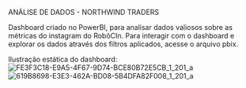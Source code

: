 ANÁLISE DE DADOS - NORTHWIND TRADERS 

Dashboard criado no PowerBI, para analisar dados valiosos sobre as métricas do instagram do RobôCIn. Para interagir com o dashboard e explorar os dados através dos filtros aplicados, acesse o arquivo pbix.

Ilustração estática do dashboard:
![FE3F3C18-E9A5-4F67-9D74-BCE80B72E5CB_1_201_a](https://github.com/joaopnolasco/Northwind-BI/assets/132152323/ca1509d5-23b3-4ba6-b80b-cc215067e237)
![619B8698-E3E3-462A-BD08-5B4DFA82F008_1_201_a](https://github.com/joaopnolasco/Northwind-BI/assets/132152323/e50a5864-202a-4674-bf4e-876a2533a895)
